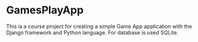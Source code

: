 # GamesPlayApp
This is a course project for creating a simple Game App application with the Django framework and Python language. For database is used SQLite.
